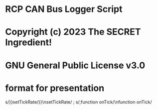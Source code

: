 # RCP CAN Bus Logger Script
# Copyright (c) 2023 The SECRET Ingredient!
# GNU General Public License v3.0

# format for presentation
s/}}setTickRate/}}\nsetTickRate/ ;
s/;function onTick/\nfunction onTick/ 
